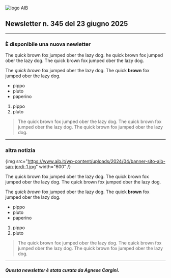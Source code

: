 ![logo AIB](https://gbergamin.github.io/news/logo.png)


## Newsletter n. 345 del 23 giugno 2025

---

### È disponibile una nuova newletter
The quick brown fox jumped ober the lazy dog. 
he quick brown fox jumped ober the lazy dog. 
The quick brown fox jumped ober the lazy dog.

The *quick brown* fox jumped ober the lazy dog.
The quick **brown** fox jumped ober the lazy dog.
* pippo
* pluto
* paperino

1. pippo
2. pluto

>The quick brown fox jumped ober the lazy dog. 
The quick brown fox jumped ober the lazy dog.
>The quick brown fox jumped ober the lazy dog.

---
### altra notizia

{img src="https://www.aib.it/wp-content/uploads/2024/04/banner-sito-aib-san-jordi-1.jpg" width="600" /}

The quick brown fox jumped ober the lazy dog. 
The quick brown fox jumped ober the lazy dog. 
The quick brown fox jumped ober the lazy dog.

The *quick brown* fox jumped ober the lazy dog.
The quick **brown** fox jumped ober the lazy dog.
* pippo
* pluto
* paperino

1. pippo
2. pluto

>The quick brown fox jumped ober the lazy dog.
The quick brown fox jumped ober the lazy dog. The quick brown fox jumped ober the lazy dog.

---
##### Questa newsletter è stata curata da Agnese Cargini.


